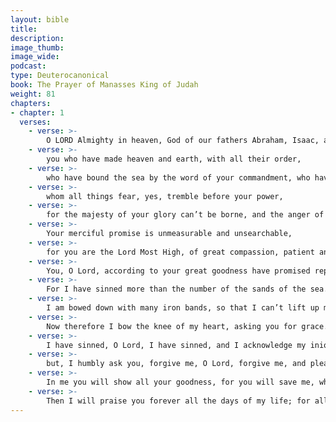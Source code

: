 ```yaml
---
layout: bible
title:
description:
image_thumb:
image_wide:
podcast:
type: Deuterocanonical
book: The Prayer of Manasses King of Judah
weight: 81
chapters:
- chapter: 1
  verses:
    - verse: >-
        O LORD Almighty in heaven, God of our fathers Abraham, Isaac, and Jacob, and of their righteous offspring, 
    - verse: >-
        you who have made heaven and earth, with all their order, 
    - verse: >-
        who have bound the sea by the word of your commandment, who have shut up the deep, and sealed it by your terrible and glorious name, 
    - verse: >-
        whom all things fear, yes, tremble before your power, 
    - verse: >-
        for the majesty of your glory can’t be borne, and the anger of your threatening toward sinners is unbearable. 
    - verse: >-
        Your merciful promise is unmeasurable and unsearchable, 
    - verse: >-
        for you are the Lord Most High, of great compassion, patient and abundant in mercy, and relent at human suffering. 
    - verse: >-
        You, O Lord, according to your great goodness have promised repentance and forgiveness to those who have sinned against you. Of your infinite mercies, you have appointed repentance to sinners, that they may be saved. You therefore, O Lord, who are the God of the just, have not appointed repentance to the just, to Abraham, Isaac, and Jacob, which have not sinned against you, but you have appointed repentance to me who am a sinner. 
    - verse: >-
        For I have sinned more than the number of the sands of the sea. My transgressions are multiplied, O Lord, my transgressions are multiplied, and I am not worthy to behold and see the height of heaven for the multitude of my iniquities. 
    - verse: >-
        I am bowed down with many iron bands, so that I can’t lift up my head by reason of my sins, neither have I any relief; for I have provoked your wrath, and done that which is evil before you: I didn’t do your will, neither did I keep your commandments. I have set up abominations, and have multiplied detestable things. 
    - verse: >-
        Now therefore I bow the knee of my heart, asking you for grace. 
    - verse: >-
        I have sinned, O Lord, I have sinned, and I acknowledge my iniquities; 
    - verse: >-
        but, I humbly ask you, forgive me, O Lord, forgive me, and please don’t destroy me with my iniquities. Don’t be angry with me forever, by reserving evil for me. Don’t condemn me into the lower parts of the earth. For you, O Lord, are the God of those who repent. 
    - verse: >-
        In me you will show all your goodness, for you will save me, who am unworthy, according to your great mercy. 
    - verse: >-
        Then I will praise you forever all the days of my life; for all the army of heaven sings your praise, and yours is the glory forever and ever. Amen.
---
```

